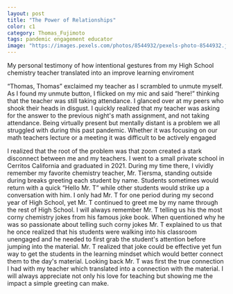 ```yaml
---
layout: post
title: "The Power of Relationships"
color: c1
category: Thomas_Fujimoto
tags: pandemic engagement educator
image: "https://images.pexels.com/photos/8544932/pexels-photo-8544932.jpeg?auto=compress&cs=tinysrgb&w=1260&h=750&dpr=1"
---
```


My personal testimony of how intentional gestures from my High School chemistry teacher translated into an improve learning enviroment


<!--more-->
“Thomas, Thomas” exclaimed my teacher as I scrambled to unmute myself. As I found my unmute button, I flicked on my mic and said “here!” thinking that the teacher was still taking attendance. I  glanced over at my peers who shook their heads in disgust. I quickly realized that my teacher was asking for the answer to the previous night's math assignment, and not taking attendance. Being virtually present but mentally distant is a problem we all struggled with during this past pandemic. Whether it was focusing on our math teachers lecture or a meeting it was difficult to be actively engaged

I realized that the root of the problem was that zoom created a stark disconnect between me and my teachers. I went to a small private school in Cerritos California and graduated in 2021. During my time there, I vividly remember my favorite chemistry teacher, Mr. Tiersma, standing outside during breaks greeting each student by name. Students sometimes would return with a quick “Hello Mr. T” while other students would strike up a conversation with him. I only had Mr. T for one period during my second year of High School, yet Mr. T continued to greet me by my name through the rest of High School. I will always remember Mr. T telling us his the most corny chemistry jokes from his famous joke book. When quentioned why he was so passionate about telling such corny jokes Mr. T explained to us that he once realized that his students were walking into his classroom unengaged and he needed to first grab the student's attention before jumping into the material. Mr. T realized that joke could be effective yet fun way to get the students in the learning mindset which would better connect them to the day's material. Looking back Mr. T was first the true connection I had with my teacher which translated into a connection with the material. I will always appreciate not only his love for teaching but showing me the impact a simple greeting can make.  
